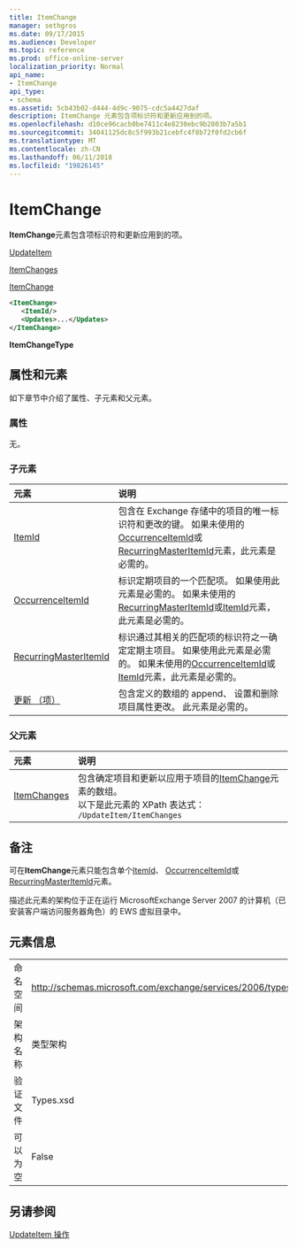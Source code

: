 ```yaml
---
title: ItemChange
manager: sethgros
ms.date: 09/17/2015
ms.audience: Developer
ms.topic: reference
ms.prod: office-online-server
localization_priority: Normal
api_name:
- ItemChange
api_type:
- schema
ms.assetid: 5cb43b02-d444-4d9c-9075-cdc5a4427daf
description: ItemChange 元素包含项标识符和更新应用到的项。
ms.openlocfilehash: d10ce96cacb0be7411c4e8230ebc9b2803b7a5b1
ms.sourcegitcommit: 34041125dc8c5f993b21cebfc4f8b72f0fd2cb6f
ms.translationtype: MT
ms.contentlocale: zh-CN
ms.lasthandoff: 06/11/2018
ms.locfileid: "19826145"
---
```

# <a name="itemchange"></a>ItemChange

**ItemChange**元素包含项标识符和更新应用到的项。 
  
[UpdateItem](updateitem.md)
  
[ItemChanges](itemchanges.md)
  
[ItemChange](itemchange.md)
  
```xml
<ItemChange>
   <ItemId/>
   <Updates>...</Updates>
</ItemChange>
```

 **ItemChangeType**
## <a name="attributes-and-elements"></a>属性和元素

如下章节中介绍了属性、子元素和父元素。
  
### <a name="attributes"></a>属性

无。
  
### <a name="child-elements"></a>子元素

|**元素**|**说明**|
|:-----|:-----|
|[ItemId](itemid.md) <br/> |包含在 Exchange 存储中的项目的唯一标识符和更改的键。 如果未使用的[OccurrenceItemId](occurrenceitemid.md)或[RecurringMasterItemId](recurringmasteritemid.md)元素，此元素是必需的。  <br/> |
|[OccurrenceItemId](occurrenceitemid.md) <br/> |标识定期项目的一个匹配项。 如果使用此元素是必需的。 如果未使用的[RecurringMasterItemId](recurringmasteritemid.md)或[ItemId](itemid.md)元素，此元素是必需的。  <br/> |
|[RecurringMasterItemId](recurringmasteritemid.md) <br/> |标识通过其相关的匹配项的标识符之一确定定期主项目。 如果使用此元素是必需的。 如果未使用的[OccurrenceItemId](occurrenceitemid.md)或[ItemId](itemid.md)元素，此元素是必需的。  <br/> |
|[更新 （项）](updates-item.md) <br/> |包含定义的数组的 append、 设置和删除项目属性更改。 此元素是必需的。  <br/> |
   
### <a name="parent-elements"></a>父元素

|**元素**|**说明**|
|:-----|:-----|
|[ItemChanges](itemchanges.md) <br/> |包含确定项目和更新以应用于项目的[ItemChange](itemchange.md)元素的数组。  <br/> 以下是此元素的 XPath 表达式：  <br/>  `/UpdateItem/ItemChanges` <br/> |
   
## <a name="remarks"></a>备注

可在**ItemChange**元素只能包含单个[ItemId](itemid.md)、 [OccurrenceItemId](occurrenceitemid.md)或[RecurringMasterItemId](recurringmasteritemid.md)元素。 
  
描述此元素的架构位于正在运行 MicrosoftExchange Server 2007 的计算机（已安装客户端访问服务器角色）的 EWS 虚拟目录中。
  
## <a name="element-information"></a>元素信息

|||
|:-----|:-----|
|命名空间  <br/> |http://schemas.microsoft.com/exchange/services/2006/types  <br/> |
|架构名称  <br/> |类型架构  <br/> |
|验证文件  <br/> |Types.xsd  <br/> |
|可以为空  <br/> |False  <br/> |
   
## <a name="see-also"></a>另请参阅



[UpdateItem 操作](updateitem-operation.md)

